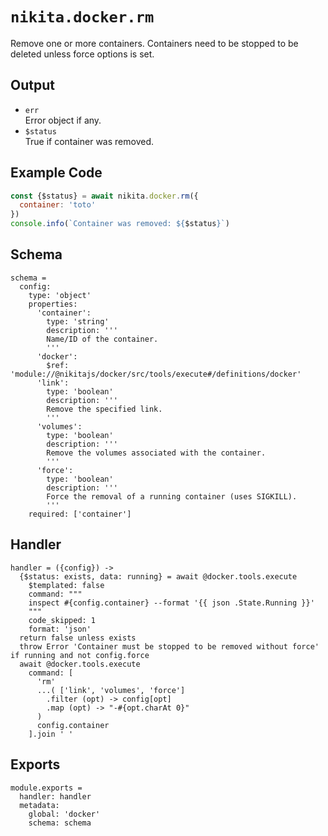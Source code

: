 
# `nikita.docker.rm`

Remove one or more containers. Containers need to be stopped to be deleted unless
force options is set.

## Output

* `err`   
  Error object if any.
* `$status`   
  True if container was removed.

## Example Code

```js
const {$status} = await nikita.docker.rm({
  container: 'toto'
})
console.info(`Container was removed: ${$status}`)
```

## Schema

    schema =
      config:
        type: 'object'
        properties:
          'container':
            type: 'string'
            description: '''
            Name/ID of the container.
            '''
          'docker':
            $ref: 'module://@nikitajs/docker/src/tools/execute#/definitions/docker'
          'link':
            type: 'boolean'
            description: '''
            Remove the specified link.
            '''
          'volumes':
            type: 'boolean'
            description: '''
            Remove the volumes associated with the container.
            '''
          'force':
            type: 'boolean'
            description: '''
            Force the removal of a running container (uses SIGKILL).
            '''
        required: ['container']

## Handler

    handler = ({config}) ->
      {$status: exists, data: running} = await @docker.tools.execute
        $templated: false
        command: """
        inspect #{config.container} --format '{{ json .State.Running }}'
        """
        code_skipped: 1
        format: 'json'
      return false unless exists
      throw Error 'Container must be stopped to be removed without force' if running and not config.force
      await @docker.tools.execute
        command: [
          'rm'
          ...( ['link', 'volumes', 'force']
            .filter (opt) -> config[opt]
            .map (opt) -> "-#{opt.charAt 0}"
          )
          config.container
        ].join ' '

## Exports

    module.exports =
      handler: handler
      metadata:
        global: 'docker'
        schema: schema
